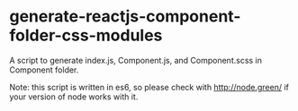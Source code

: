 # generate-reactjs-component-folder-css-modules
A script to generate index.js, Component.js, and Component.scss in Component folder.

Note: this script is written in es6, so please check with http://node.green/ if your version of node works with it.
